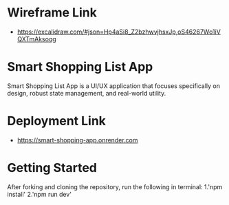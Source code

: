 # Wireframe Link
- https://excalidraw.com/#json=Hp4aSi8_Z2bzhwvjhsxJp,oS46267Wo1iVQXTmAksoqg

# Smart Shopping List App
Smart Shopping List App is a UI/UX application that focuses specifically on design, robust state management, and real-world utility. 

# Deployment Link
- https://smart-shopping-app.onrender.com

# Getting Started
After forking and cloning the repository, run the following in terminal:
1.'npm install'
2.'npm run dev'
